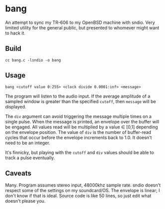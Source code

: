 # bang

An attempt to sync my TR-606 to my OpenBSD machine with sndio. Very limited utility for the general public, but presented to whomever might want to hack it.

## Build

    cc bang.c -lsndio -o bang

## Usage

    bang <cutoff value 0:255> <clock divide 0.0001:inf> <message>

The program will listen to the audio input. If the average amplitude of a sampled window is greater than the specified `cutoff`, then `message` will be displayed.

The `div` argument can avoid triggering the message multiple times on a single pulse. When the message is printed, an envelope over the buffer will be engaged. All values read will be multiplied by a value ∈ [0,1] depending on the envelope position. The value of `div` is the number of buffer-read cycles that occur before the envelope increments back to 1.0. It doesn't need to be an integer.

It's finnicky, but playing with the `cutoff` and `div` values should be able to track a pulse eventually.

## Caveats

Many. Program assumes stereo input, 48000khz sample rate. sndio doesn't respect some of the settings on my soundcard/OS. The envelope is linear; I don't know if that is ideal. Source code is like 50 lines, so just edit what doesn't please you.
